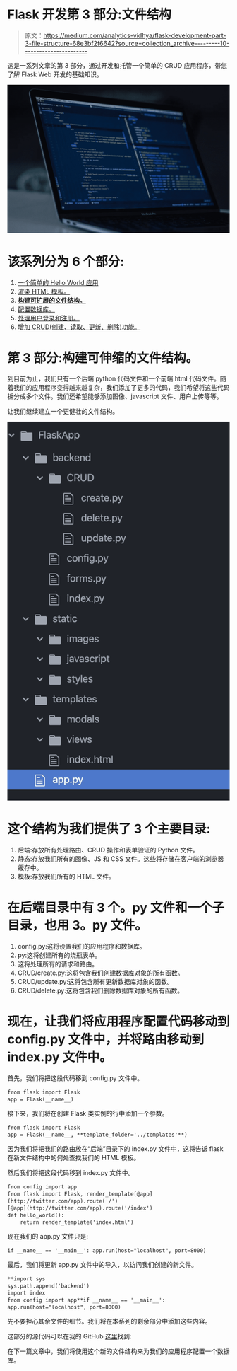 # Flask 开发第 3 部分:文件结构

> 原文：<https://medium.com/analytics-vidhya/flask-development-part-3-file-structure-68e3bf2f6642?source=collection_archive---------10----------------------->

这是一系列文章的第 3 部分，通过开发和托管一个简单的 CRUD 应用程序，带您了解 Flask Web 开发的基础知识。

![](img/0fdde0c5543c9946ee7ddef5cbbc1389.png)

# 该系列分为 6 个部分:

1.  [一个简单的 Hello World 应用](https://medium.com/p/69cbf9e83abc/edit)
2.  [渲染 HTML 模板。](https://medium.com/p/d10442121fdd/edit)
3.  [**构建可扩展的文件结构。**](https://medium.com/p/68e3bf2f6642/edit)
4.  [配置数据库。](https://medium.com/p/648b11f708a5/edit)
5.  [处理用户登录和注册。](https://medium.com/p/a79042c9368c/edit)
6.  [增加 CRUD(创建、读取、更新、删除)功能。](https://medium.com/p/d3413cd94363/edit)

# 第 3 部分:构建可伸缩的文件结构。

到目前为止，我们只有一个后端 python 代码文件和一个前端 html 代码文件。随着我们的应用程序变得越来越复杂，我们添加了更多的代码，我们希望将这些代码拆分成多个文件。我们还希望能够添加图像、javascript 文件、用户上传等等。

让我们继续建立一个更健壮的文件结构。

![](img/64df7f08fed3b023fc65530336136942.png)

# 这个结构为我们提供了 3 个主要目录:

1.  后端:存放所有处理路由、CRUD 操作和表单验证的 Python 文件。
2.  静态:存放我们所有的图像、JS 和 CSS 文件。这些将存储在客户端的浏览器缓存中。
3.  模板:存放我们所有的 HTML 文件。

# 在后端目录中有 3 个。py 文件和一个子目录，也用 3。py 文件。

1.  config.py:这将设置我们的应用程序和数据库。
2.  py:这将创建所有的烧瓶表单。
3.  这将处理所有的请求和路由。
4.  CRUD/create.py:这将包含我们创建数据库对象的所有函数。
5.  CRUD/update.py:这将包含所有更新数据库对象的函数。
6.  CRUD/delete.py:这将包含我们删除数据库对象的所有函数。

# 现在，让我们将应用程序配置代码移动到 config.py 文件中，并将路由移动到 index.py 文件中。

首先，我们将把这段代码移到 config.py 文件中。

```
from flask import Flask
app = Flask(__name__)
```

接下来，我们将在创建 Flask 类实例的行中添加一个参数。

```
from flask import Flask
app = Flask(__name__, **template_folder='../templates'**)
```

因为我们将把我们的路由放在“后端”目录下的 index.py 文件中，这将告诉 flask 在新文件结构中的何处查找我们的 HTML 模板。

然后我们将把这段代码移到 index.py 文件中。

```
from config import app
from flask import Flask, render_template[@app](http://twitter.com/app).route('/')
[@app](http://twitter.com/app).route('/index')
def hello_world():
    return render_template('index.html')
```

现在我们的 app.py 文件只是:

```
if __name__ == '__main__': app.run(host="localhost", port=8000)
```

最后，我们将更新 app.py 文件中的导入，以访问我们创建的新文件。

```
**import sys
sys.path.append('backend')
import index
from config import app**if __name__ == '__main__': app.run(host="localhost", port=8000)
```

先不要担心其余文件的细节。我们将在本系列的剩余部分中添加这些内容。

这部分的源代码可以在我的 GitHub [这里](https://github.com/shawnhymers/FlaskApp/tree/Part-3)找到:

在下一篇文章中，我们将使用这个新的文件结构来为我们的应用程序配置一个数据库。